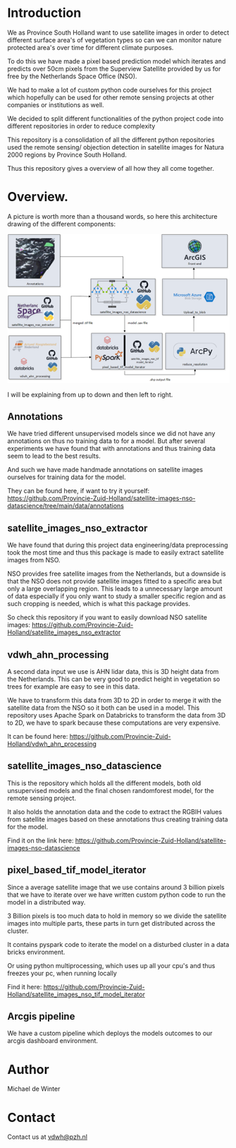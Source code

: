 # Introduction 

We as Province South Holland want to use satellite images in order to detect different surface area's of vegetation types so can we can monitor nature protected area's over time for different climate purposes.

To do this we have made a pixel based prediction model which iterates and predicts over 50cm pixels from the Superview Satellite provided by us for free by the Netherlands Space Office (NSO).

<!--- ( A [DALLE-2](https://openai.com/dall-e-2/), artistic representation of this:

![alt text](DALL_E_2023-01-04_16_23_38_satellite_oilpainting.png))-->


We had to make a lot of custom python code ourselves for this project which hopefully can be used for other remote sensing projects at other companies or institutions as well.

We decided to split different functionalities of the python project code into different repositories in order to reduce complexity 

This repository is a consolidation of all the different python repositories used the remote sensing/ objection detection in satellite images for Natura 2000 regions by Province South Holland.

Thus this repository gives a overview of all how they all come together.

# Overview.

A picture is worth more than a thousand words, so here this architecture drawing of the different components:

![alt text](RS_Architecture_2022.png "Title")

I will be explaining from up to down and then left to right.

## Annotations

We have tried different unsupervised models since we did not have any annotations on thus no training data to for a model.
But after several experiments we have found that with annotations and thus training data seem to lead to the best results.

And such we have made handmade annotations on satellite images ourselves for training data for the model.

They can be found here, if want to try it yourself:
https://github.com/Provincie-Zuid-Holland/satellite-images-nso-datascience/tree/main/data/annotations


## satellite_images_nso_extractor

We have found that during this project data engineering/data preprocessing took the most time and thus this package is made to easily extract satellite images from NSO.

NSO provides free satellite images from the Netherlands, but a downside is that the NSO does not provide satellite images fitted to a specific area but only a large overlapping region. This leads to a unnecessary large amount of data especially if you only want to study a smaller specific region and as such cropping is needed, which is what this package provides.

So check this repository if you want to easily download NSO satellite images:
https://github.com/Provincie-Zuid-Holland/satellite_images_nso_extractor

## vdwh_ahn_processing

A second data input we use is AHN lidar data, this is 3D height data from the Netherlands.
This can be very good to predict height in vegetation so trees for example are easy to see in this data.

We have to transform this data from 3D to 2D in order to merge it with the satellite data from the NSO so it both can be used in a model.
This repository uses Apache Spark on Databricks to transform the data from 3D to 2D, we have to spark because these computations are very expensive.

It can be found here:
https://github.com/Provincie-Zuid-Holland/vdwh_ahn_processing


## satellite_images_nso_datascience

This is the repository which holds all the different models, both old unsupervised models and the final chosen randomforest model, for the remote sensing project.

It also holds the annotation data and the code to extract the RGBIH values from satellite images based on these annotations thus creating training data for the model.

Find it on the link here:
https://github.com/Provincie-Zuid-Holland/satellite-images-nso-datascience

## pixel_based_tif_model_iterator

Since a average satellite image that we use contains around 3 billion pixels that we have to iterate over we have written custom python code to run the model in a distributed way. 

3 Billion pixels is too much data to hold in memory so we divide the satellite images into multiple parts, these parts in turn get distributed across the cluster.

It contains pyspark code to iterate the model on a disturbed cluster in a data bricks environment.

Or using python multiprocessing, which uses up all your cpu's and thus freezes your pc, when running locally


Find it here:
https://github.com/Provincie-Zuid-Holland/satellite_images_nso_tif_model_iterator

## Arcgis pipeline

We have a custom pipeline which deploys the models outcomes to our arcgis dashboard environment.


# Author
Michael de Winter

# Contact

Contact us at vdwh@pzh.nl







